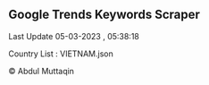 

## Google Trends Keywords Scraper 
 
Last Update 05-03-2023 , 05:38:18

Country List :
VIETNAM.json



© Abdul Muttaqin 
